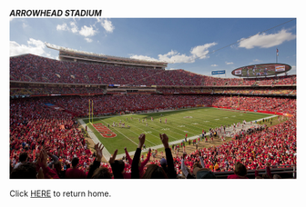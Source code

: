 **_ARROWHEAD STADIUM_**  
![Arrowhead Stadium](https://github.com/GGodsey45/MIDTERM/blob/47885fa5c336b0e99957a12d7c55424039ed502c/arrowhead.jpg "Stadium")


  Click [HERE](https://github.com/GGodsey45/MIDTERM/blob/517323b980791174110cacf3a7b33e407246909e/README.md) to return home.
